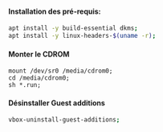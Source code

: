 #### Installation des pré-requis:
```bash
apt install -y build-essential dkms;
apt install -y linux-headers-$(uname -r);
```

#### Monter le CDROM
```
mount /dev/sr0 /media/cdrom0;
cd /media/cdrom0;
sh *.run;
```

#### Désinstaller Guest additions
```bash
vbox-uninstall-guest-additions;
```
